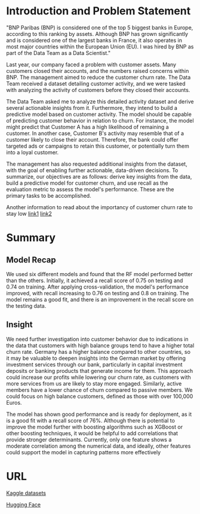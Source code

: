 

# Introduction and Problem Statement

"BNP Paribas (BNP) is considered one of the top 5 biggest banks in Europe, according to this ranking by assets. Although BNP has grown significantly and is considered one of the largest banks in France, it also operates in most major countries within the European Union (EU). I was hired by BNP as part of the Data Team as a Data Scientist."

Last year, our company faced a problem with customer assets. Many customers closed their accounts, and the numbers raised concerns within BNP. The management aimed to reduce the customer churn rate. The Data Team received a dataset detailing customer activity, and we were tasked with analyzing the activity of customers before they closed their accounts. 

The Data Team asked me to analyze this detailed activity dataset and derive several actionable insights from it. Furthermore, they intend to build a predictive model based on customer activity. The model should be capable of predicting customer behavior in relation to churn. For instance, the model might predict that Customer A has a high likelihood of remaining a customer. In another case, Customer B's activity may resemble that of a customer likely to close their account. Therefore, the bank could offer targeted ads or campaigns to retain this customer, or potentially turn them into a loyal customer.

The management has also requested additional insights from the dataset, with the goal of enabling further actionable, data-driven decisions. To summarize, our objectives are as follows: derive key insights from the data, build a predictive model for customer churn, and use recall as the evaluation metric to assess the model's performance. These are the primary tasks to be accomplished.

Another information to read about the importancy of customer churn rate to stay low [link1](https://static.googleusercontent.com/media/research.google.com/id//pubs/archive/36678.pdf) [link2](https://mtarget.co/blog/mengenal-customer-churn/)



# Summary 

## Model Recap 
We used six different models and found that the RF model performed better than the others. Initially, it achieved a recall score of 0.75 on testing and 0.74 on training. After applying cross-validation, the model's performance improved, with recall increasing to 0.76 on testing and 0.8 on training. The model remains a good fit, and there is an improvement in the recall score on the testing data.

## Insight 

We need further investigation into customer behavior due to indications in the data that customers with high balance groups tend to have a higher total churn rate. Germany has a higher balance compared to other countries, so it may be valuable to deepen insights into the German market by offering investment services through our bank, particularly in capital investment deposits or banking products that generate income for them. This approach could increase our profits while lowering our churn rate, as customers with more services from us are likely to stay more engaged. Similarly, active members have a lower chance of churn compared to passive members. We could focus on high balance customers, defined as those with over 100,000 Euros.

The model has shown good performance and is ready for deployment, as it is a good fit with a recall score of 76%. Although there is potential to improve the model further with boosting algorithms such as XGBoost or other boosting techniques, it would be helpful to add correlations that provide stronger determinants. Currently, only one feature shows a moderate correlation among the numerical data, and ideally, other features could support the model in capturing patterns more effectively


# URL
[Kaggle datasets](https://www.kaggle.com/datasets/shantanudhakadd/bank-customer-churn-prediction/data)

[Hugging Face](https://huggingface.co/spaces/asanmaulana/churn_model_banking)



